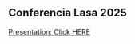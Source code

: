 ## Conferencia Lasa 2025

[Presentation: Click HERE](https://github.com/matdknu/lasa_2025/blob/main/presentacion.pdf)
